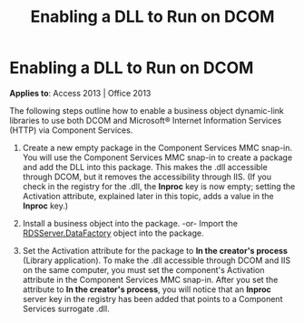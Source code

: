 ﻿---
title: Enabling a DLL to Run on DCOM
TOCTitle: Enabling a DLL to Run on DCOM
ms:assetid: b405f767-91f0-c869-d34e-7a953de49106
ms:mtpsurl: https://msdn.microsoft.com/en-us/library/JJ249859(v=office.15)
ms:contentKeyID: 48547211
ms.date: 09/18/2015
mtps_version: v=office.15
---

# Enabling a DLL to Run on DCOM


**Applies to**: Access 2013 | Office 2013

The following steps outline how to enable a business object dynamic-link libraries to use both DCOM and Microsoft® Internet Information Services (HTTP) via Component Services.

1.  Create a new empty package in the Component Services MMC snap-in. You will use the Component Services MMC snap-in to create a package and add the DLL into this package. This makes the .dll accessible through DCOM, but it removes the accessibility through IIS. (If you check in the registry for the .dll, the **Inproc** key is now empty; setting the Activation attribute, explained later in this topic, adds a value in the **Inproc** key.)

2.  Install a business object into the package. -or- Import the [RDSServer.DataFactory](datafactory-object-rdsserver.md) object into the package.

3.  Set the Activation attribute for the package to **In the creator's process** (Library application). To make the .dll accessible through DCOM and IIS on the same computer, you must set the component's Activation attribute in the Component Services MMC snap-in. After you set the attribute to **In the creator's process**, you will notice that an **Inproc** server key in the registry has been added that points to a Component Services surrogate .dll.


